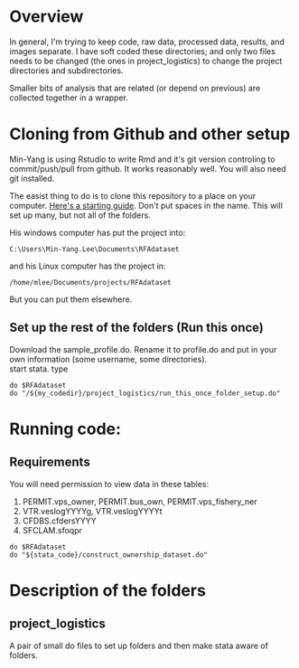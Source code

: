 # Overview
In general, I'm trying to keep code, raw data, processed data, results, and images separate.  I have soft coded these directories; and only two files needs to be changed (the ones in project_logistics) to change the project directories and subdirectories.

Smaller bits of analysis that are related (or depend on previous) are collected together in a wrapper.

# Cloning from Github and other setup
Min-Yang is using Rstudio to write Rmd and it's git version controling to commit/push/pull from github. It works reasonably well.  You will also need git installed.

The easist thing to do is to clone this repository to a place on your computer. [Here's a starting guide](https://cfss.uchicago.edu/setup/git-with-rstudio/).  Don't put spaces in the name.  This will set up many, but not all of the folders.

His windows computer has put the project into:
```
C:\Users\Min-Yang.Lee\Documents\RFAdataset
```
and his Linux computer has the project in:
```
/home/mlee/Documents/projects/RFAdataset
```
But you can put them elsewhere.

## Set up the rest of the folders (Run this once)
Download the sample_profile.do.  Rename it to profile.do and put in your own information (some username, some directories).  
start stata.
type
```
do $RFAdataset 
do "/${my_codedir}/project_logistics/run_this_once_folder_setup.do"

```

# Running code:

## Requirements
You will need permission to view data in these tables:
1. PERMIT.vps_owner,  PERMIT.bus_own, PERMIT.vps_fishery_ner
1. VTR.veslogYYYYg, VTR.veslogYYYYt  
1. CFDBS.cfdersYYYY 
1. SFCLAM.sfoqpr

```
do $RFAdataset 
do "${stata_code}/construct_ownership_dataset.do"
```

# Description of the folders

## project_logistics
A pair of small do files to set up folders and then make stata aware of folders.
